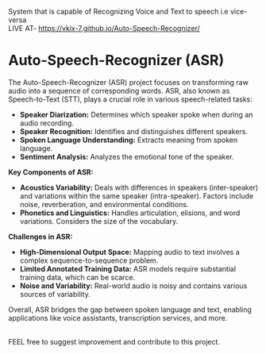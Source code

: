 System that is capable of Recognizing Voice and Text to speech i.e vice-versa <BR>
LIVE AT- https://vkix-7.github.io/Auto-Speech-Recognizer/
<body>
    <h1>Auto-Speech-Recognizer (ASR)</h1>
    <p>The Auto-Speech-Recognizer (ASR) project focuses on transforming raw audio into a sequence of corresponding words. ASR, also known as Speech-to-Text (STT), plays a crucial role in various speech-related tasks:</p>
    <ul>
        <li><strong>Speaker Diarization:</strong> Determines which speaker spoke when during an audio recording.</li>
        <li><strong>Speaker Recognition:</strong> Identifies and distinguishes different speakers.</li>
        <li><strong>Spoken Language Understanding:</strong> Extracts meaning from spoken language.</li>
        <li><strong>Sentiment Analysis:</strong> Analyzes the emotional tone of the speaker.</li>
    </ul>
    <p><strong>Key Components of ASR:</strong></p>
    <ul>
        <li><strong>Acoustics Variability:</strong> Deals with differences in speakers (inter-speaker) and variations within the same speaker (intra-speaker). Factors include noise, reverberation, and environmental conditions.</li>
        <li><strong>Phonetics and Linguistics:</strong> Handles articulation, elisions, and word variations. Considers the size of the vocabulary.</li>
    </ul>
    <p><strong>Challenges in ASR:</strong></p>
    <ul>
        <li><strong>High-Dimensional Output Space:</strong> Mapping audio to text involves a complex sequence-to-sequence problem.</li>
        <li><strong>Limited Annotated Training Data:</strong> ASR models require substantial training data, which can be scarce.</li>
        <li><strong>Noise and Variability:</strong> Real-world audio is noisy and contains various sources of variability.</li>
    </ul>
    <p>Overall, ASR bridges the gap between spoken language and text, enabling applications like voice assistants, transcription services, and more.</p>
  <BR> FEEL free to suggest improvement and contribute to this project. 
</body>
</html>
